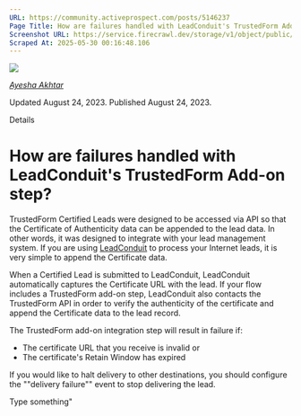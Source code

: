 ```yaml
---
URL: https://community.activeprospect.com/posts/5146237
Page Title: How are failures handled with LeadConduit's TrustedForm Add-on step?
Screenshot URL: https://service.firecrawl.dev/storage/v1/object/public/media/screenshot-c87512e0-0553-4a87-8b5d-a404920c610f.png
Scraped At: 2025-05-30 00:16:48.106
---
```


[![](https://content2.bloomfire.com/avatars/users/1966401/thumb/thumbnail.png?f=1692038964&Expires=1748567794&Signature=O~E3Clo1Ap8DJDlSoTa3BX8Ea~8ZTGYQ0TrK~VQsf1wiZijm94l1IXZM-TP5CI7lmmWsl7~Bv8ud8cXyC2i0njVKO-~R-Efn7eQ4~lVo-DElO2Iw9NcqIZoA21pFOExQ0i0wADsaEUEPDD~2270xuUf-CD1IEKldvhegCD~pbJbf3~XveOiQ-Mp-bKufO4ZdR8Q5TXwL5AnxxZzNbsVWp6-DlJARhJU9O4ptnNVmJKUBjFHHdXe-7NRciO-NMQwQtf6e~lrqBFVhzvLblpDkVutRBRmKvfemFiDTCPuA5deqN3mSOyRy2IlQsrEkSbodEthGcNlo2-W5UfUz1TZ1JA__&Key-Pair-Id=APKAIDFCFZ2UHE5LPIUA)](https://community.activeprospect.com/memberships/9624817-ayesha-akhtar)

[_Ayesha Akhtar_](https://community.activeprospect.com/memberships/9624817-ayesha-akhtar)

Updated August 24, 2023. Published August 24, 2023.

Details

# How are failures handled with LeadConduit's TrustedForm Add-on step?

TrustedForm Certified Leads were designed to be accessed via API so that the Certificate of Authenticity data can be appended to the lead data. In other words, it was designed to integrate with your lead management system. If you are using [LeadConduit](http://activeprospect.com/products/leadconduit/) to process your Internet leads, it is very simple to append the Certificate data.

When a Certified Lead is submitted to LeadConduit, LeadConduit automatically captures the Certificate URL with the lead. If your flow includes a TrustedForm add-on step, LeadConduit also contacts the TrustedForm API in order to verify the authenticity of the certificate and append the Certificate data to the lead record.

The TrustedForm add-on integration step will result in failure if:

- The certificate URL that you receive is invalid or
- The certificate's Retain Window has expired

If you would like to halt delivery to other destinations, you should configure the ""delivery failure"" event to stop delivering the lead.

Type something"

